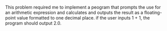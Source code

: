 This problem required me to implement a peogram that prompts the use for an arithmetic expression and calculates and outputs the result as a floating-point value formatted to one decimal place. if the user inputs 1 + 1, the program should output 2.0.